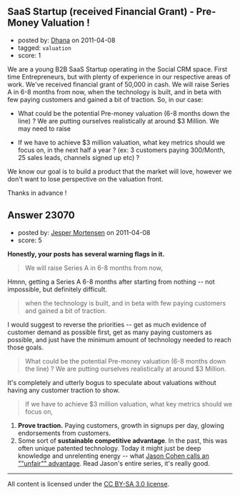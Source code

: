 ## SaaS Startup (received Financial Grant) - Pre-Money Valuation !

- posted by: [Dhana](https://stackexchange.com/users/-1/6838-dhana) on 2011-04-08
- tagged: `valuation`
- score: 1

We are a young B2B SaaS Startup operating in the Social CRM space. First time Entrepreneurs, but with plenty of experience in our respective areas of work. We've received financial grant of 50,000 in cash. We will raise Series A in 6-8 months from now, when the technology is built, and in beta with few paying customers and gained a bit of traction. So, in our case:

- What could be the potential Pre-money valuation (6-8 months down the line) ? We are putting ourselves realistically at around $3 Million. We may need to raise

- If we have to achieve $3 million valuation, what key metrics should we focus on, in the next half a year ? (ex: 3 customers paying 300/Month, 25 sales leads, channels signed up etc) ?

We know our goal is to build a product that the market will love, however we don't want to lose perspective on the valuation front.

Thanks in advance !


## Answer 23070

- posted by: [Jesper Mortensen](https://stackexchange.com/users/-1/1261-jesper-mortensen) on 2011-04-08
- score: 5

<p><strong>Honestly, your posts has several warning flags in it.</strong></p>

<blockquote>
  <p>We will raise Series A in 6-8 months from now,</p>
</blockquote>

<p>Hmnn, getting a Series A 6-8 months after starting from nothing -- not impossible, but definitely difficult.</p>

<blockquote>
  <p>when the technology is built, and in beta with few paying customers and gained a bit of traction.</p>
</blockquote>

<p>I would suggest to reverse the priorities -- get as much evidence of customer demand as possible first, get as many paying customers as possible, and just have the minimum amount of technology needed to reach those goals.</p>

<blockquote>
  <p>What could be the potential Pre-money valuation (6-8 months down the line) ? We are putting ourselves realistically at around $3 Million.</p>
</blockquote>

<p>It's completely and utterly bogus to speculate about valuations without having any customer traction to show.</p>

<blockquote>
  <p>If we have to achieve $3 million valuation, what key metrics should we focus on,</p>
</blockquote>

<ol>
<li><strong>Prove traction.</strong> Paying customers, growth in signups per day, glowing endorsements from customers.</li>
<li>Some sort of <strong>sustainable competitive advantage</strong>. In the past, this was often unique patented technology. Today it might just be deep knowledge and unrelenting energy -- what <a href="http://blog.asmartbear.com/startup-lesson.html">Jason Cohen calls an ""unfair"" advantage</a>. Read Jason's entire series, it's really good.</li>
</ol>




---

All content is licensed under the [CC BY-SA 3.0 license](https://creativecommons.org/licenses/by-sa/3.0/).
